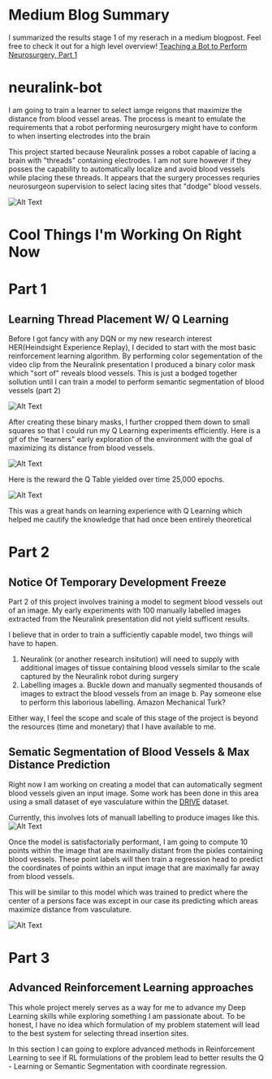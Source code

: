 # Medium Blog Summary
I summarized the results stage 1 of my reserach in a medium blogpost. Feel free to check it out for a high level overview!
[Teaching a Bot to Perform Neurosurgery, Part 1](https://medium.com/@andrewpynchbusiness/teaching-a-bot-to-perform-neurosurgery-part-1-13457d4da6f3)

# neuralink-bot
I am going to train a learner to select iamge reigons that maximize the distance from blood vessel areas. The process is meant to emulate the requirements that a robot performing neurosurgery might have to conform to when inserting electrodes into the brain

This project started because Neuralink posses a robot capable of lacing a brain with "threads" containing electrodes. I am not sure however if they posses the capability to automatically localize and avoid blood vessels while placing these threads. It appears that the surgery processes requries neurosurgeon supervision to select lacing sites that "dodge" blood vessels.

![Alt Text](https://media0.giphy.com/media/Jr5RD7ns1m2dRKa8go/200.webp)


# Cool Things I'm Working On Right Now
# Part 1
## Learning Thread Placement W/ Q Learning
Before I got fancy with any DQN or my new research interest HER(Heindsight Experience Replay), I decided to start with the most basic reinforcement learning algorithm.
By performing color segementation of the video clip from the Neuralink presentation I produced a binary color mask which "sort of" reveals blood vessels. This is just a bodged together sollution until I can train a model to perform semantic segmentation of blood vessels (part 2)

![Alt Text](https://media.giphy.com/media/WRtuHhi0aqjzNImQxE/giphy.gif)

After creating these binary masks, I further cropped them down to small squares so that I could run my Q Learning experiments efficiently. Here is a gif of the "learners" early exploration of
the environment with the goal of maximizing its distance from blood vessels. 

![Alt Text](https://media0.giphy.com/media/lqwO9rFre3Guf2pvLh/giphy.webp)

Here is the reward the Q Table yielded over time 25,000 epochs.

![Alt Text](https://github.com/Andrew-Pynch/neuralink-bot/blob/master/RL/Custom_Env/25000_epochs.png?raw=true)

This was a great hands on learning experience with Q Learning which helped me cautify 
the knowledge that had once been entirely theoretical

# Part 2
## Notice Of Temporary Development Freeze
Part 2 of this project involves training a model to segment blood vessels out of an image. My early experiments with 100 manually labelled images extracted from the Neuralink presentation did not yield sufficent results. 

I believe that in order to train a sufficiently capable model, two things will have to hapen. 
1. Neuralink (or another research insitution) will need to supply with additional images of tissue containing blood vessels similar to the scale captured by the Neuralink robot during surgery
2. Labelling images
a. Buckle down and manually segmented thousands of images to extract the blood vessels from an image
b. Pay someone else to perform this laborious labelling. Amazon Mechanical Turk?

Either way, I feel the scope and scale of this stage of the project is beyond the resources (time and monetary) that I have available to me.

## Sematic Segmentation of Blood Vessels & Max Distance Prediction
Right now I am working on creating a model that can automatically segment blood vessels given an input image. Some work has been done in this area using a small dataset of eye vasculature within the [DRIVE](https://drive.grand-challenge.org/) dataset.

Currently, this involves lots of manuall labelling to produce images like this.
![Alt Text](https://i.imgur.com/4jfcB6A.jpg)

Once the model is satisfactorially performant, I am going to compute 10 points within the image that are maximally distant from the pixles containing blood vessels. These point labels will then train a regression head to predict the coordinates of points within an input image that are maximally far away from blood vessels.

This will be similar to this model which was trained to predict where the center of a persons face was except in our case its predicting which areas maximize distance from vasculature. 

![Alt Text](https://i.imgur.com/jTeTGB1.png)

# Part 3
## Advanced Reinforcement Learning approaches
This whole project merely serves as a way for me to advance my Deep Learning skills while exploring something I am passionate about. To be honest, I have no idea which formulation of my problem statement will lead to the best system for selecting thread insertion sites.

In this section I can going to explore advanced methods in Reinforcement Learning to see if RL formulations of the problem lead to better results the Q - Learning or Semantic Segmentation with coordinate regression. 
